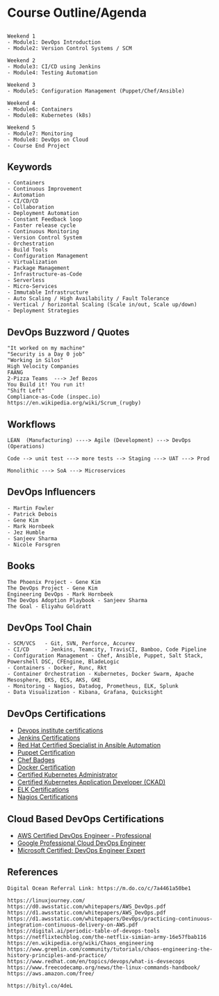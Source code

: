 ## ########################
# Course Outline/Agenda
## ########################

    Weekend 1
    - Module1: DevOps Introduction
    - Module2: Version Control Systems / SCM

    Weekend 2
    - Module3: CI/CD using Jenkins
    - Module4: Testing Automation

    Weekend 3
    - Module5: Configuration Management (Puppet/Chef/Ansible)

    Weekend 4
    - Module6: Containers
    - Module8: Kubernetes (k8s)
    
    Weekend 5
    - Module7: Monitoring
    - Module8: DevOps on Cloud
    - Course End Project



## Keywords

    - Containers
    - Continuous Improvement
    - Automation
    - CI/CD/CD
    - Collaboration
    - Deployment Automation
    - Constant Feedback loop
    - Faster release cycle
    - Continuous Monitoring
    - Version Control System
    - Orchestration
    - Build Tools
    - Configuration Management
    - Virtualization
    - Package Management
    - Infrastructure-as-Code
    - Serverless
    - Micro-Services
    - Immutable Infrastructure
    - Auto Scaling / High Availability / Fault Tolerance
    - Vertical / horizontal Scaling (Scale in/out, Scale up/down)
    - Deployment Strategies

## DevOps Buzzword / Quotes

    "It worked on my machine"
    "Security is a Day 0 job"
    "Working in Silos"
    High Velocity Companies
    FAANG
    2-Pizza Teams  ---> Jef Bezos
    You Build it! You run it!
    "Shift Left"
    Compliance-as-Code (inspec.io)
    https://en.wikipedia.org/wiki/Scrum_(rugby)


## Workflows

    LEAN  (Manufacturing) ----> Agile (Development) ---> DevOps (Operations)

    Code --> unit test ---> more tests --> Staging ---> UAT ---> Prod

    Monolithic ---> SoA ---> Microservices

## DevOps Influencers

    - Martin Fowler
    - Patrick Debois
    - Gene Kim
    - Mark Hornbeek
    - Jez Humble
    - Sanjeev Sharma
    - Nicole Forsgren

## Books

    The Phoenix Project - Gene Kim
    The DevOps Project - Gene Kim
    Engineering DevOps - Mark Hornbeek
    The DevOps Adoption Playbook - Sanjeev Sharma
    The Goal - Eliyahu Goldratt


## DevOps Tool Chain
    - SCM/VCS   - Git, SVN, Perforce, Accurev
    - CI/CD     - Jenkins, Teamcity, TravisCI, Bamboo, Code Pipeline
    - Configuration Management - Chef, Ansible, Puppet, Salt Stack, Powershell DSC, CFEngine, BladeLogic
    - Containers - Docker, Runc, Rkt
    - Container Orchestration - Kubernetes, Docker Swarm, Apache Mesosphere, EKS, ECS, AKS, GKE
    - Monitoring - Nagios, Datadog, Prometheus, ELK, Splunk
    - Data Visualization - Kibana, Grafana, Quicksight



## DevOps Certifications

- [Devops institute certifications](https://devopsinstitute.com/certifications/)
- [Jenkins Certifications](https://www.cloudbees.com/jenkins/certification)
- [Red Hat Certified Specialist in Ansible Automation](https://www.redhat.com/en/services/training/ex407-red-hat-certified-specialist-in-ansible-automation-exam)
- [Puppet Certification](https://puppet.com/learning-training/certification/)
- [Chef Badges](https://training.chef.io/certification)
- [Docker Certification](https://training.mirantis.com/dca-certification-exam/)
- [Certified Kubernetes Administrator](https://www.cncf.io/certification/cka/)    
- [Certified Kubernetes Application Developer (CKAD)](https://www.cncf.io/certification/ckad/)  
- [ELK Certifications](https://www.elastic.co/training/certification)    
- [Nagios Certifications](https://www.nagios.com/services/certification/)    


## Cloud Based DevOps Certifications

- [AWS Certified DevOps Engineer - Professional](https://aws.amazon.com/certification/certified-devops-engineer-professional/)
- [Google Professional Cloud DevOps Engineer](https://cloud.google.com/certification/cloud-devops-engineer)
- [Microsoft Certified: DevOps Engineer Expert](https://docs.microsoft.com/en-us/learn/certifications/devops-engineer)


## References

    Digital Ocean Referral Link: https://m.do.co/c/7a4461a50be1

    https://linuxjourney.com/
    https://d0.awsstatic.com/whitepapers/AWS_DevOps.pdf
    https://d1.awsstatic.com/whitepapers/AWS_DevOps.pdf
    https://d1.awsstatic.com/whitepapers/DevOps/practicing-continuous-integration-continuous-delivery-on-AWS.pdf
    https://digital.ai/periodic-table-of-devops-tools
    https://netflixtechblog.com/the-netflix-simian-army-16e57fbab116
    https://en.wikipedia.org/wiki/Chaos_engineering
    https://www.gremlin.com/community/tutorials/chaos-engineering-the-history-principles-and-practice/
    https://www.redhat.com/en/topics/devops/what-is-devsecops
    https://www.freecodecamp.org/news/the-linux-commands-handbook/
    https://aws.amazon.com/free/

    https://bityl.co/4deL
